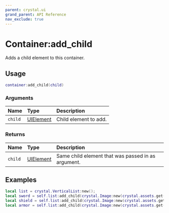 ```yaml
---
parent: crystal.ui
grand_parent: API Reference
nav_exclude: true
---
```


# Container:add_child

Adds a child element to this container.

## Usage

```lua
container:add_child(child)
```

### Arguments

| Name    | Type                    | Description           |
| :------ | :---------------------- | :-------------------- |
| `child` | [UIElement](ui_element) | Child element to add. |

### Returns

| Name    | Type                    | Description                                        |
| :------ | :---------------------- | :------------------------------------------------- |
| `child` | [UIElement](ui_element) | Same child element that was passed in as argument. |

## Examples

```lua
local list = crystal.VerticalList:new();
local sword = self.list:add_child(crystal.Image:new(crystal.assets.get("assets/sword.png")));
local shield = self.list:add_child(crystal.Image:new(crystal.assets.get("assets/shield.png")));
local armor = self.list:add_child(crystal.Image:new(crystal.assets.get("assets/armor.png")));
```
